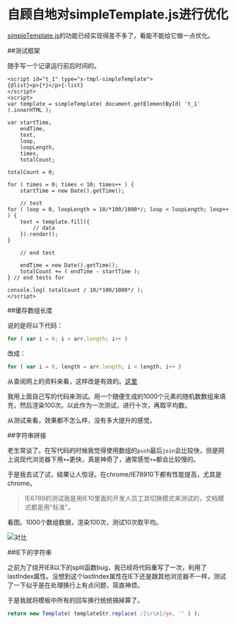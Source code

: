 ﻿自顾自地对simpleTemplate.js进行优化
=====================

[simpleTemplate.js](https://github.com/exoticknight/jswarehouse/tree/master/simpleTemplate)的功能已经实现得差不多了，看能不能给它做一点优化。

##测试框架

随手写一个记录运行前后时间的。

```markup
<script id="t_1" type="x-tmpl-simpleTemplate">
{@list}<p>{*}</p>{-list}
</script>
<script>
var template = simpleTemplate( document.getElementById( 't_1' ).innerHTML );

var startTime,
    endTime,
    text,
    loop,
    loopLength,
    times,
    totalCount;

totalCount = 0;

for ( times = 0; times < 10; times++ ) {
    startTime = new Date().getTime();

    // test
for ( loop = 0, loopLength = 10/*100/1000*/; loop < loopLength; loop++ ) {
    text = template.fill({
        // data
    }).render();
}

    // end test

    endTime = new Date().getTime();
    totalCount += ( endTime - startTime );
} // end tests for

console.log( totalCount / 10/*100/1000*/ );
</script>
```

##缓存数组长度

说的是将以下代码：

```javascript
for ( var i = 0; i < arr.length; i++ )
```

改成：

```javascript
for ( var i = 0, length = arr.length; i < length; i++ )
```

从查阅网上的资料来看，这样改是有效的。[这里](http://jsperf.com/array-length-in-loop)

我用上面自己写的代码来测试。用一个随便生成的1000个元素的随机数数组来填充，然后渲染100次。以此作为一次测试，进行十次，再取平均数。

从测试来看，效果都不怎么样，没有多大提升的感觉。

##字符串拼接

老生常谈了。在写代码的时候我觉得使用数组的`push`最后`join`会比较快，但是网上说现代浏览器下用`+=`更快，真是神奇了，通常感觉`+=`都会比较慢的。

于是我去试了试，结果让人惊讶。在chrome/IE78910下都有性能提高，尤其是chrome。

> IE6789的测试我是用IE10里面的开发人员工具切换模式来测试的，文档模式都是用"标准"。

看图。1000个数组数据，渲染100次，测试10次取平均。

![对比](https://i.imgur.com/VJTv9d0.png)

##IE下的字符串

之前为了绕开IE8以下的split函数bug，我已经将代码重写了一次，利用了lastIndex属性。没想到这个lastIndex属性在IE下还是跟其他浏览器不一样，测试了一下似乎是在处理换行上有点问题，简直神烦。

于是我就将模板中所有的回车换行统统搞掉算了。

```javascript
return new Template( templateStr.replace( /[\r\n]/gm, '' ) );
```
